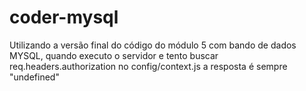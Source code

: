 # coder-mysql

Utilizando a versão final do código do módulo 5 com bando de dados MYSQL,
quando executo o servidor e tento buscar req.headers.authorization no config/context.js a resposta é sempre "undefined"


